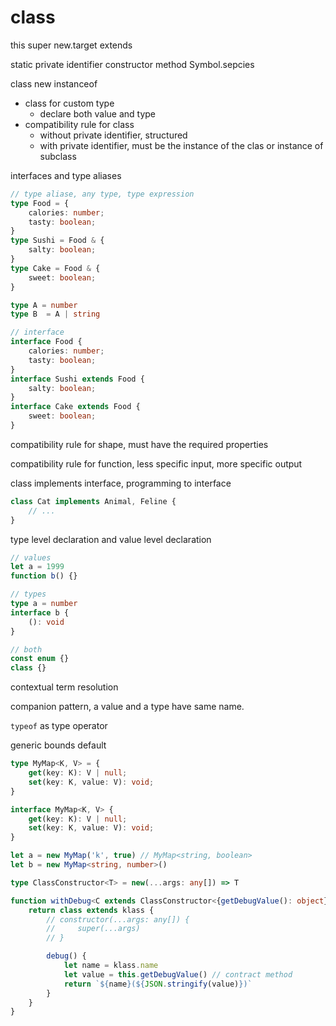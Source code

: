 # class

this
super
new.target
extends

static
private identifier
constructor method
Symbol.sepcies

class
new 
instanceof


* class for custom type
    * declare both value and type
* compatibility rule for class
    * without private identifier, structured
    * with private identifier, must be the instance of the clas or instance of subclass

interfaces and type aliases

```ts
// type aliase, any type, type expression
type Food = {
    calories: number;
    tasty: boolean;
}
type Sushi = Food & {
    salty: boolean;
}
type Cake = Food & {
    sweet: boolean;
}

type A = number
type B  = A | string

// interface
interface Food {
    calories: number;
    tasty: boolean;
}
interface Sushi extends Food {
    salty: boolean;
}
interface Cake extends Food {
    sweet: boolean;
}
```

compatibility rule for shape, must have the required properties

compatibility rule for function, less specific input, more specific output

class implements interface, programming to interface

```ts
class Cat implements Animal, Feline {
    // ...
}
```

type level declaration and value level declaration

```ts
// values
let a = 1999
function b() {}

// types
type a = number
interface b {
    (): void
}

// both
const enum {}
class {}
```

contextual term resolution

companion pattern, a value and a type have same name.

`typeof` as type operator

generic
    bounds
    default

```ts
type MyMap<K, V> = {
    get(key: K): V | null;
    set(key: K, value: V): void;
}

interface MyMap<K, V> {
    get(key: K): V | null;
    set(key: K, value: V): void;
}

let a = new MyMap('k', true) // MyMap<string, boolean>
let b = new MyMap<string, number>()

type ClassConstructor<T> = new(...args: any[]) => T

function withDebug<C extends ClassConstructor<{getDebugValue(): object}>>(klass: C) {
    return class extends klass {
        // constructor(...args: any[]) {
        //     super(...args)
        // }

        debug() {
            let name = klass.name
            let value = this.getDebugValue() // contract method
            return `${name}(${JSON.stringify(value)})`
        }
    }
}
```
